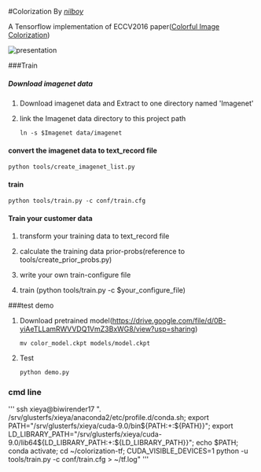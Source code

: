 #Colorization
By *[nilboy](https://github.com/nilboy)*

A Tensorflow implementation of ECCV2016 paper([Colorful Image Colorization](https://arxiv.org/pdf/1603.08511.pdf))

![presentation](https://raw.githubusercontent.com/nilboy/colorization-tf/master/resources/display.jpg)

###Train

##### Download imagenet data

1. Download imagenet data and Extract to one directory named 'Imagenet'

2. link the Imagenet data directory to this project path

	```
	ln -s $Imagenet data/imagenet
	```

#### convert the imagenet data to text_record file

```
python tools/create_imagenet_list.py
```

#### train

```
python tools/train.py -c conf/train.cfg
```

#### Train your customer data

1. transform your training data to text_record file

2. calculate the training data prior-probs(reference to tools/create_prior_probs.py)

3. write your own train-configure file

4. train (python tools/train.py -c $your_configure_file)

###test demo

1. Download pretrained model(<a>https://drive.google.com/file/d/0B-yiAeTLLamRWVVDQ1VmZ3BxWG8/view?usp=sharing</a>)

	```
	mv color_model.ckpt models/model.ckpt
	```
2. Test

	```
	python demo.py
	```


### cmd line
'''
ssh xieya@biwirender17 ". /srv/glusterfs/xieya/anaconda2/etc/profile.d/conda.sh; export PATH="/srv/glusterfs/xieya/cuda-9.0/bin${PATH:+:${PATH}}"; export LD_LIBRARY_PATH="/srv/glusterfs/xieya/cuda-9.0/lib64${LD_LIBRARY_PATH:+:${LD_LIBRARY_PATH}}"; echo \$PATH; conda activate; cd ~/colorization-tf; CUDA_VISIBLE_DEVICES=1 python -u tools/train.py -c conf/train.cfg > ~/tf.log"
'''
